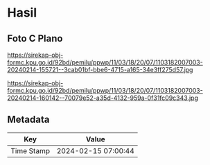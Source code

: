 # Hasil

## Foto C Plano

https://sirekap-obj-formc.kpu.go.id/92bd/pemilu/ppwp/11/03/18/20/07/1103182007003-20240214-155721--3cab01bf-bbe6-4715-a165-34e3ff275d57.jpg

https://sirekap-obj-formc.kpu.go.id/92bd/pemilu/ppwp/11/03/18/20/07/1103182007003-20240214-160142--70079e52-a35d-4132-959a-0f31fc09c343.jpg


## Metadata

| Key        | Value               |
| ---------- | ------------------- |
| Time Stamp | 2024-02-15 07:00:44 |




